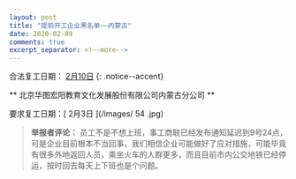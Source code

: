 ```yaml
---
layout: post
title: "提前开工企业黑名单——内蒙古"
date: 2020-02-09
comments: true
excerpt_separator: <!--more-->
---
```


合法复工日期： [2月10日](http://www.nmg.gov.cn/art/2020/1/30/art_4260_297868.html)
{: .notice--accent}



**	北京华图宏阳教育文化发展股份有限公司内蒙古分公司	**

要求复工日期：[	2月3日	](/images/	54	.jpg)
> **举报者评论：**	员工不是不想上班，事工商联已经发布通知延迟到9号24点，可是企业目前根本不当回事，我们相信企业可能做好了应对措施，可能毕竟有很多外地返回人员，乘坐火车的人群更多，而且目前市内公交地铁已经停运，按时回去每天上下班也是个问题。

<!--more-->